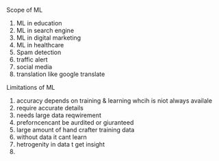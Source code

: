 Scope of ML
1. ML in education
2. ML in search engine
3. ML in digital marketing
4. ML in healthcare
5. Spam detection
6. traffic alert
7. social media
8. translation like google translate

Limitations of ML
1. accuracy depends on training & learning whcih is niot always availale
2. require accurate details
3. needs large data reqwirement
4. preforncencant be aurdited or giuranteed
5. large amount of hand crafter training data
6. without data it cant learn
7. hetrogenity in data t get insight
8. 